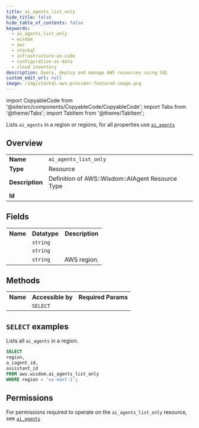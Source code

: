 ```yaml
---
title: ai_agents_list_only
hide_title: false
hide_table_of_contents: false
keywords:
  - ai_agents_list_only
  - wisdom
  - aws
  - stackql
  - infrastructure-as-code
  - configuration-as-data
  - cloud inventory
description: Query, deploy and manage AWS resources using SQL
custom_edit_url: null
image: /img/stackql-aws-provider-featured-image.png
---
```


import CopyableCode from '@site/src/components/CopyableCode/CopyableCode';
import Tabs from '@theme/Tabs';
import TabItem from '@theme/TabItem';

Lists <code>ai_agents</code> in a region or regions, for all properties use <a href="/services/serviceName/ai_agents/"><code>ai_agents</code></a>

## Overview
<table>
<tbody>
<tr><td><b>Name</b></td><td><code>ai_agents_list_only</code></td></tr>
<tr><td><b>Type</b></td><td>Resource</td></tr>
<tr><td><b>Description</b></td><td>Definition of AWS::Wisdom::AIAgent Resource Type</td></tr>
<tr><td><b>Id</b></td><td><CopyableCode code="aws.wisdom.ai_agents_list_only" /></td></tr>
</tbody>
</table>

## Fields
<table>
<tbody>
<tr><th>Name</th><th>Datatype</th><th>Description</th></tr><tr><td><CopyableCode code="a_iagent_id" /></td><td><code>string</code></td><td></td></tr>
<tr><td><CopyableCode code="assistant_id" /></td><td><code>string</code></td><td></td></tr>
<tr><td><CopyableCode code="region" /></td><td><code>string</code></td><td>AWS region.</td></tr>
</tbody>
</table>

## Methods

<table>
<tbody>
  <tr>
    <th>Name</th>
    <th>Accessible by</th>
    <th>Required Params</th>
  </tr>
  <tr>
    <td><CopyableCode code="list_resources" /></td>
    <td><code>SELECT</code></td>
    <td><CopyableCode code="region" /></td>
  </tr>
</tbody>
</table>

## `SELECT` examples
Lists all <code>ai_agents</code> in a region.
```sql
SELECT
region,
a_iagent_id,
assistant_id
FROM aws.wisdom.ai_agents_list_only
WHERE region = 'us-east-1';
```


## Permissions

For permissions required to operate on the <code>ai_agents_list_only</code> resource, see <a href="/services/wisdom/ai_agents/#permissions"><code>ai_agents</code></a>


